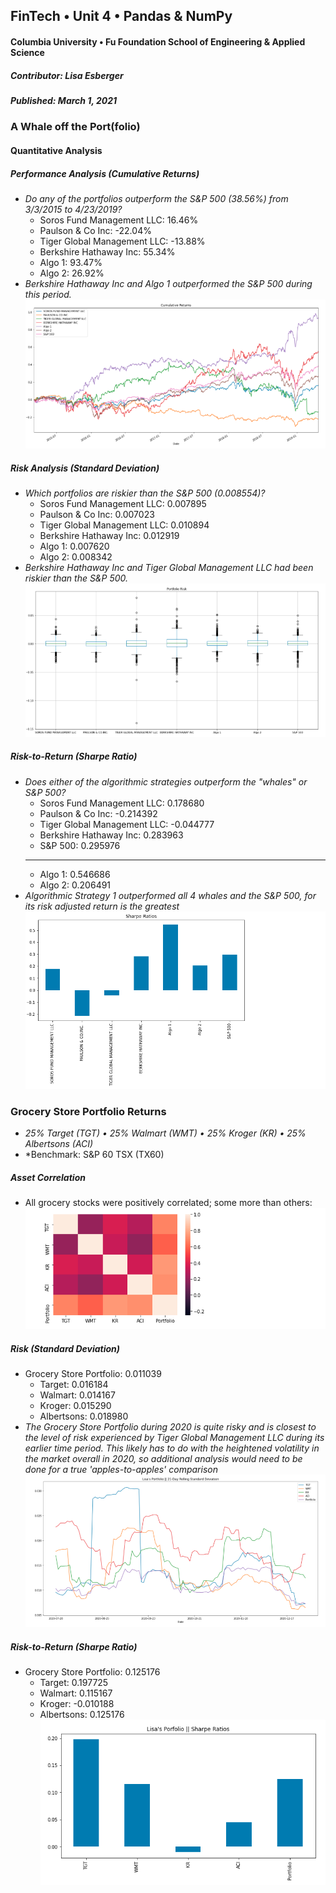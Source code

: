 ## FinTech • Unit 4 • Pandas & NumPy
#### Columbia University • Fu Foundation School of Engineering & Applied Science
##### Contributor:  Lisa Esberger
##### Published:  March 1, 2021

### A Whale off the Port(folio)

#### Quantitative Analysis 
##### Performance Analysis (Cumulative Returns)
* *Do any of the portfolios outperform the S&P 500 (38.56%) from 3/3/2015 to 4/23/2019?*
  * Soros Fund Management LLC: 16.46%
  * Paulson & Co Inc: -22.04%
  * Tiger Global Management LLC: -13.88%
  * Berkshire Hathaway Inc: 55.34%
  * Algo 1: 93.47%
  * Algo 2: 26.92%
* *Berkshire Hathaway Inc and Algo 1 outperformed the S&P 500 during this period.*
![Cumulative-Returns](https://github.com/1monalisa1/04-Pandas-NumPy/blob/05e5c55e528ba606a2284fad5fa4cbe869a551e4/Resources/04-Cumulative-Returns.png)

##### Risk Analysis (Standard Deviation)
* *Which portfolios are riskier than the S&P 500 (0.008554)?*
  * Soros Fund Management LLC: 0.007895
  * Paulson & Co Inc: 0.007023
  * Tiger Global Management LLC: 0.010894
  * Berkshire Hathaway Inc: 0.012919
  * Algo 1: 0.007620
  * Algo 2: 0.008342
* *Berkshire Hathaway Inc and Tiger Global Management LLC had been riskier than the S&P 500.*
![Standard-Deviation](https://github.com/1monalisa1/04-Pandas-NumPy/blob/d34c63dd5074812253a7c8c0969aa5340bf745cb/Resources/04-Standard-Deviation.png)

##### Risk-to-Return (Sharpe Ratio)
* *Does either of the algorithmic strategies outperform the "whales" or S&P 500?*
  * Soros Fund Management LLC: 0.178680
  * Paulson & Co Inc: -0.214392
  * Tiger Global Management LLC: -0.044777
  * Berkshire Hathaway Inc: 0.283963
  * S&P 500: 0.295976
  ------------------------------------------------
  * Algo 1: 0.546686
  * Algo 2: 0.206491
* *Algorithmic Strategy 1 outperformed all 4 whales and the S&P 500, for its risk adjusted return is the greatest*
![Sharpe Ratio](https://github.com/1monalisa1/04-Pandas-NumPy/blob/3775097a0fada12672d48a45e5fe426a9f4c928c/Resources/04-Sharpe-Ratio.png)

### Grocery Store Portfolio Returns
* *25% Target (TGT) • 25% Walmart (WMT) • 25% Kroger (KR) • 25% Albertsons (ACI)*
* *Benchmark: S&P 60 TSX (TX60)

##### Asset Correlation  
  * All grocery stocks were positively correlated; some more than others:
 ![Correlation](https://github.com/1monalisa1/04-Pandas-NumPy/blob/324c4974042733c973e9a7ab5c7f91fd08a6e27b/Resources/04-Correlation.png)
 
##### Risk (Standard Deviation)
  * Grocery Store Portfolio: 0.011039
    * Target:  0.016184
    * Walmart: 0.014167
    * Kroger: 0.015290
    * Albertsons: 0.018980
* *The Grocery Store Portfolio during 2020 is quite risky and is closest to the level of risk experienced by Tiger Global Management LLC during its earlier time period. This likely has to do with the heightened volatility in the market overall in 2020, so additional analysis would need to be done for a true 'apples-to-apples' comparison*
![Grocery-sd](https://github.com/1monalisa1/04-Pandas-NumPy/blob/2d8a56826e9b3e08dd358d6d34fc4414373d5b46/Resources/04-Grocery-sd.png)

##### Risk-to-Return (Sharpe Ratio)
  * Grocery Store Portfolio: 0.125176
    * Target:  0.197725
    * Walmart: 0.115167
    * Kroger: -0.010188
    * Albertsons: 0.125176
![Grocery-Sharpe](https://github.com/1monalisa1/04-Pandas-NumPy/blob/df5c57c9190c4ac9845f6d2045f1a588a8ef7dab/Resources/04-Grocery-Sharpe.png)





